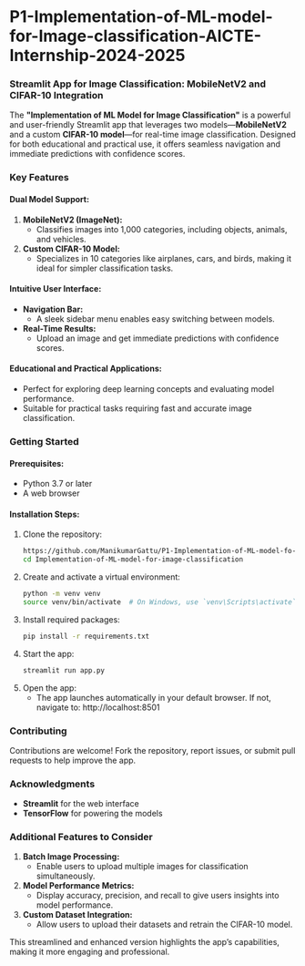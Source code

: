 # P1-Implementation-of-ML-model-for-Image-classification-AICTE-Internship-2024-2025
### Streamlit App for Image Classification: MobileNetV2 and CIFAR-10 Integration  

The **"Implementation of ML Model for Image Classification"** is a powerful and user-friendly Streamlit app that leverages two models—**MobileNetV2** and a custom **CIFAR-10 model**—for real-time image classification. Designed for both educational and practical use, it offers seamless navigation and immediate predictions with confidence scores.


### **Key Features**  

#### **Dual Model Support:**  
1. **MobileNetV2 (ImageNet):**  
   - Classifies images into 1,000 categories, including objects, animals, and vehicles.  
2. **Custom CIFAR-10 Model:**  
   - Specializes in 10 categories like airplanes, cars, and birds, making it ideal for simpler classification tasks.  

#### **Intuitive User Interface:**  
- **Navigation Bar:**  
  - A sleek sidebar menu enables easy switching between models.  
- **Real-Time Results:**  
  - Upload an image and get immediate predictions with confidence scores.  

#### **Educational and Practical Applications:**  
- Perfect for exploring deep learning concepts and evaluating model performance.  
- Suitable for practical tasks requiring fast and accurate image classification.


### **Getting Started**  

#### **Prerequisites:**  
- Python 3.7 or later  
- A web browser  

#### **Installation Steps:**  
1. Clone the repository:  
   ```bash  
   https://github.com/ManikumarGattu/P1-Implementation-of-ML-model-fo-Image-classification-AICTE-Internship-2024-2025.git 
   cd Implementation-of-ML-model-for-image-classification  
   ```  
2. Create and activate a virtual environment:  
   ```bash  
   python -m venv venv  
   source venv/bin/activate  # On Windows, use `venv\Scripts\activate`  
   ```  
3. Install required packages:  
   ```bash  
   pip install -r requirements.txt  
   ```  
4. Start the app:  
   ```bash  
   streamlit run app.py  
   ```  
5. Open the app:  
   - The app launches automatically in your default browser. If not, navigate to: http://localhost:8501


### **Contributing**  
Contributions are welcome! Fork the repository, report issues, or submit pull requests to help improve the app.


### **Acknowledgments**  
- **Streamlit** for the web interface  
- **TensorFlow** for powering the models  


### **Additional Features to Consider**  
1. **Batch Image Processing:**  
   - Enable users to upload multiple images for classification simultaneously.  
2. **Model Performance Metrics:**  
   - Display accuracy, precision, and recall to give users insights into model performance.  
3. **Custom Dataset Integration:**  
   - Allow users to upload their datasets and retrain the CIFAR-10 model.  

This streamlined and enhanced version highlights the app’s capabilities, making it more engaging and professional.
